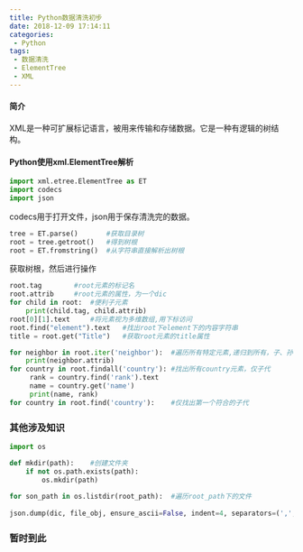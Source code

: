 ```yaml
---
title: Python数据清洗初步
date: 2018-12-09 17:14:11
categories:
 - Python
tags:
 - 数据清洗
 - ElementTree
 - XML
---
```


#### 简介

<!--more-->

XML是一种可扩展标记语言，被用来传输和存储数据。它是一种有逻辑的树结构。

#### Python使用xml.ElementTree解析

```python
import xml.etree.ElementTree as ET
import codecs
import json
```

codecs用于打开文件，json用于保存清洗完的数据。

```python
tree = ET.parse()		#获取目录树
root = tree.getroot() 	#得到树根 
root = ET.fromstring()	#从字符串直接解析出树根
```

获取树根，然后进行操作

```python
root.tag		#root元素的标记名
root.attrib		#root元素的属性，为一个dic
for child in root:	#便利子元素
	print(child.tag, child.attrib)
root[0][1].text 	#将元素视为多维数组,用下标访问
root.find("element").text 	#找出root下element下的内容字符串
title = root.get("Title") 	#获取root元素的title属性

for neighbor in root.iter('neighbor'):	#遍历所有特定元素,递归到所有，子、孙...元素
	print(neighbor.attrib)
for country in root.findall('country'):	#找出所有country元素，仅子代
     rank = country.find('rank').text
     name = country.get('name')
     print(name, rank)
for country in root.find('country'):	#仅找出第一个符合的子代
```

### 其他涉及知识

```python
import os

def mkdir(path):	#创建文件夹
    if not os.path.exists(path):
        os.mkdir(path)
        
for son_path in os.listdir(root_path):	#遍历root_path下的文件
    
json.dump(dic, file_obj, ensure_ascii=False, indent=4, separators=(',', ': '))	#将字典dic输出到文件file_obj中,不对ascii进行编码,缩进4,分隔符为','以及': '
```

### 暂时到此